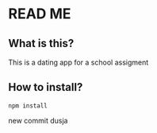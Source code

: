 # READ ME

## What is this?
This is a dating app for a school assigment

## How to install?
```
npm install
```
new commit dusja